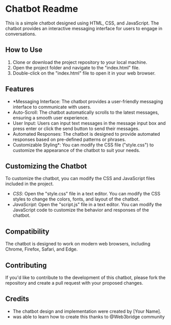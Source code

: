 
# Chatbot Readme

This is a simple chatbot designed using HTML, CSS, and JavaScript. The chatbot provides an interactive messaging interface for users to engage in conversations.

## How to Use

1. Clone or download the project repository to your local machine.
2. Open the project folder and navigate to the "index.html" file.
3. Double-click on the "index.html" file to open it in your web browser.

## Features

- *Messaging Interface: The chatbot provides a user-friendly messaging interface to communicate with users.
- Auto-Scroll: The chatbot automatically scrolls to the latest messages, ensuring a smooth user experience.
- User Input: Users can input text messages in the message input box and press enter or click the send button to send their messages.
- Automated Responses: The chatbot is designed to provide automated responses based on pre-defined patterns or phrases.
- Customizable Styling*: You can modify the CSS file ("style.css") to customize the appearance of the chatbot to suit your needs.

## Customizing the Chatbot

To customize the chatbot, you can modify the CSS and JavaScript files included in the project.

- *CSS*: Open the "style.css" file in a text editor. You can modify the CSS styles to change the colors, fonts, and layout of the chatbot.
- *JavaScript*: Open the "script.js" file in a text editor. You can modify the JavaScript code to customize the behavior and responses of the chatbot.

## Compatibility

The chatbot is designed to work on modern web browsers, including Chrome, Firefox, Safari, and Edge.

## Contributing

If you'd like to contribute to the development of this chatbot, please fork the repository and create a pull request with your proposed changes.

## Credits

- The chatbot design and implementation were created by [Your Name].
- was able to learn how to create this thanks to @Web3bridge community